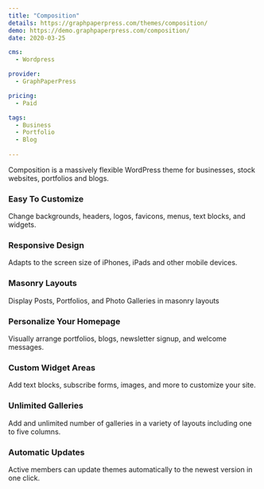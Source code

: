 ```yaml
---
title: "Composition"
details: https://graphpaperpress.com/themes/composition/
demo: https://demo.graphpaperpress.com/composition/
date: 2020-03-25

cms: 
  - Wordpress

provider: 
  - GraphPaperPress

pricing:
  - Paid

tags:
  - Business
  - Portfolio
  - Blog
  
---
```


Composition is a massively flexible WordPress theme for businesses, stock websites, portfolios and blogs.

### Easy To Customize

Change backgrounds, headers, logos, favicons, menus, text blocks, and widgets.

### Responsive Design

Adapts to the screen size of iPhones, iPads and other mobile devices.

### Masonry Layouts

Display Posts, Portfolios, and Photo Galleries in masonry layouts

### Personalize Your Homepage

Visually arrange portfolios, blogs, newsletter signup, and welcome messages.

### Custom Widget Areas

Add text blocks, subscribe forms, images, and more to customize your site.

### Unlimited Galleries

Add and unlimited number of galleries in a variety of layouts including one to five columns.

### Automatic Updates

Active members can update themes automatically to the newest version in one click.

